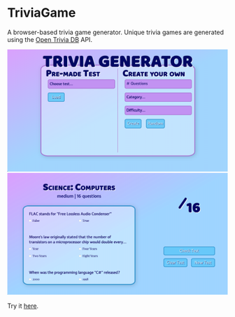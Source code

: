 # TriviaGame
A browser-based trivia game generator. Unique trivia games are generated using the [Open Trivia DB](https://opentdb.com/) API.

![Preview of creation screen](preview-create.png)
![Preview of game screen](preview-trivia.png)

Try it [here](http://ashleymcdonald.tech/TriviaGame…). 